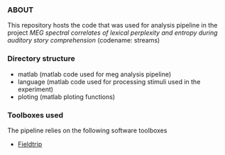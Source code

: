 ### ABOUT 

This repository hosts the code that was used for analysis pipeline in the project _MEG spectral correlates of lexical perplexity and entropy during auditory story comprehension_ (codename: streams)

### Directory structure

* matlab (matlab code used for meg analysis pipeline)
* language (matlab code used for processing stimuli used in the experiment)
* ploting (matlab ploting functions)

### Toolboxes used

The pipeline relies on the following software toolboxes

* [Fieldtrip][Fieldtrip]

[Fieldtrip]:www.fieldtriptoolbox.org




